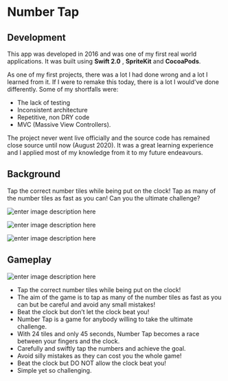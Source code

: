 # Number Tap

## Development

This app was developed in 2016 and was one of my first real world applications.
It was built using **Swift 2.0** , **SpriteKit** and **CocoaPods**.

As one of my first projects, there was a lot I had done wrong and a lot I learned from it. If I were to remake this today, there is a lot I would've done differently.
Some of my shortfalls were:

- The lack of testing
- Inconsistent architecture
- Repetitive, non DRY code
- MVC (Massive View Controllers).

The project never went live officially and the source code has remained close source until now (August 2020). It was a great learning experience and I applied most of my knowledge from it to my future endeavours.

## Background

 Tap the correct number tiles while being put on the clock! Tap as many of the number tiles as fast as you can! Can you the ultimate challenge?

![enter image description here](https://scontent.fdub3-1.fna.fbcdn.net/v/t31.0-8/14305426_946219842173526_1396197288118690542_o.jpg?_nc_cat=108&_nc_sid=9267fe&_nc_ohc=t7DX_UX80UkAX_DZtFp&_nc_ht=scontent.fdub3-1.fna&oh=65a4078b45ddab8a98d8d4425fe25395&oe=5F5B632D)

![enter image description here](https://scontent.fdub3-1.fna.fbcdn.net/v/t31.0-8/14231378_935189123276598_3962189334139682297_o.jpg?_nc_cat=100&_nc_sid=9267fe&_nc_ohc=3du1E8gZZogAX9FfxoE&_nc_ht=scontent.fdub3-1.fna&oh=ef5bc80f97bb23518bb54c6b54e0e1c3&oe=5F5AF947)

![enter image description here](https://scontent.fdub3-1.fna.fbcdn.net/v/t31.0-8/14115552_936073256521518_7537096070999358240_o.jpg?_nc_cat=107&_nc_sid=9267fe&_nc_ohc=CVjERF8uUtUAX9tduhJ&_nc_ht=scontent.fdub3-1.fna&oh=3dac7b19cc29ecfe0ea81e1ab1322e07&oe=5F5A7D54)

## Gameplay
 
![enter image description here](https://i.imgur.com/9eBUKU7.gif)

- Tap the correct number tiles while being put on the clock!
- The aim of the game is to tap as many of the number tiles as fast as you can but be careful and avoid any small mistakes!
- Beat the clock but don’t let the clock beat you!
- Number Tap is a game for anybody willing to take the ultimate challenge. 
- With 24 tiles and only 45 seconds, Number Tap becomes a race between your fingers and the clock.
- Carefully and swiftly tap the numbers and achieve the goal. 
- Avoid silly mistakes as they can cost you the whole game!
- Beat the clock but DO NOT allow the clock beat you!
- Simple yet so challenging.
